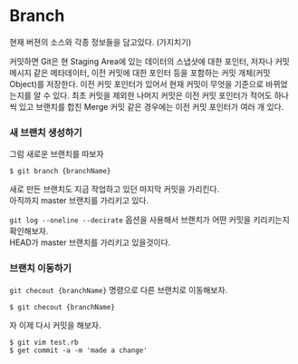 # Branch

현재 버젼의 소스와 각종 정보들을 담고있다.
(가지치기)

커밋하면 Git은 현 Staging Area에 있는 데이터의 스냅샷에 대한 포인터, 저자나 커밋 메시지 같은 메타데이터, 이전 커밋에 대한 포인터 등을 포함하는 커밋 개체(커밋 Object)를 저장한다. 이전 커밋 포인터가 있어서 현재 커밋이 무엇을 기준으로 바뀌었는지를 알 수 있다. 최초 커밋을 제외한 나머지 커밋은 이전 커밋 포인터가 적어도 하나씩 있고 브랜치를 합친 Merge 커밋 같은 경우에는 이전 커밋 포인터가 여러 개 있다.  

### 새 브랜치 생성하기 
그럼 새로운 브랜치를 따보자
```
$ git branch {branchName}
```
새로 만든 브랜치도 지금 작업하고 있던 마지막 커밋을 가리킨다.  
아직까지 master 브랜치를 가리키고 있다.
  
`git log --oneline --decirate` 옵션을 사용해서 브랜치가 어떤 커밋을 키리키는지 확인해보자.  
HEAD가 master 브랜치를 가리키고 있을것이다.
### 브랜치 이동하기
`git checout {branchName}` 명령으로 다른 브랜치로 이동해보자.
```
$ git checout {branchName}
```

자 이제 다시 커밋을 해보자.  
```
$ git vim test.rb
$ get commit -a -m 'made a change'
```